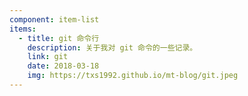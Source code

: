 ```yaml
---
component: item-list
items:
  - title: git 命令行
    description: 关于我对 git 命令的一些记录。
    link: git
    date: 2018-03-18
    img: https://txs1992.github.io/mt-blog/git.jpeg
---
```


